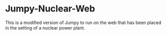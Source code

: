 # Jumpy-Nuclear-Web
This is a modified version of Jumpy to run on the web that has been placed in the setting of a nuclear power plant.

